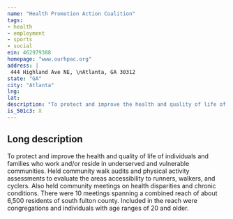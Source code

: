 ```yaml
---
name: "Health Promotion Action Coalition"
tags:
- health
- employment
- sports
- social
ein: 462979388
homepage: "www.ourhpac.org"
address: |
 444 Highland Ave NE, \nAtlanta, GA 30312
state: "GA"
city: "Atlanta"
lng: 
lat: 
description: "To protect and improve the health and quality of life of individuals and families who work and/or reside in underserved and vulnerable communities. "
is_501c3: X
---
```


## Long description

To protect and improve the health and quality of life of individuals and families who work and/or reside in underserved and vulnerable communities. Held community walk audits and physical activity assessments to evaluate the areas accessibility to runners, walkers, and cyclers. Also held community meetings on health disparities and chronic conditions. There were 10 meetings spanning a combined reach of about 6,500 residents of south fulton county. Included in the reach were congregations and individuals with age ranges of 20 and older. 
